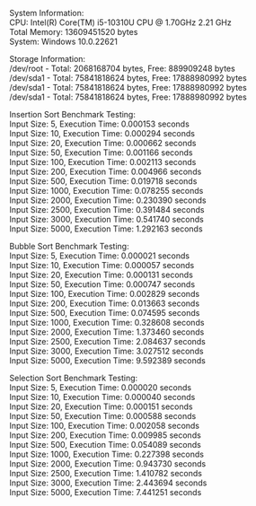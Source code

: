 System Information: <br />
CPU: Intel(R) Core(TM) i5-10310U CPU @ 1.70GHz   2.21 GHz<br />
Total Memory: 13609451520 bytes<br />
System: Windows 10.0.22621<br />

Storage Information:<br />
/dev/root - Total: 2068168704 bytes, Free: 889909248 bytes<br />
/dev/sda1 - Total: 75841818624 bytes, Free: 17888980992 bytes<br />
/dev/sda1 - Total: 75841818624 bytes, Free: 17888980992 bytes<br />
/dev/sda1 - Total: 75841818624 bytes, Free: 17888980992 bytes<br />

Insertion Sort Benchmark Testing:<br />
Input Size: 5, Execution Time: 0.000153 seconds<br />
Input Size: 10, Execution Time: 0.000294 seconds<br />
Input Size: 20, Execution Time: 0.000662 seconds<br />
Input Size: 50, Execution Time: 0.001166 seconds<br />
Input Size: 100, Execution Time: 0.002113 seconds<br />
Input Size: 200, Execution Time: 0.004966 seconds<br />
Input Size: 500, Execution Time: 0.019718 seconds<br />
Input Size: 1000, Execution Time: 0.078255 seconds<br />
Input Size: 2000, Execution Time: 0.230390 seconds<br />
Input Size: 2500, Execution Time: 0.391484 seconds<br />
Input Size: 3000, Execution Time: 0.541740 seconds<br />
Input Size: 5000, Execution Time: 1.292163 seconds<br />

Bubble Sort Benchmark Testing:<br />
Input Size: 5, Execution Time: 0.000021 seconds<br />
Input Size: 10, Execution Time: 0.000057 seconds<br />
Input Size: 20, Execution Time: 0.000131 seconds<br />
Input Size: 50, Execution Time: 0.000747 seconds<br />
Input Size: 100, Execution Time: 0.002829 seconds<br />
Input Size: 200, Execution Time: 0.013663 seconds<br />
Input Size: 500, Execution Time: 0.074595 seconds<br />
Input Size: 1000, Execution Time: 0.328608 seconds<br />
Input Size: 2000, Execution Time: 1.373460 seconds<br />
Input Size: 2500, Execution Time: 2.084637 seconds<br />
Input Size: 3000, Execution Time: 3.027512 seconds<br />
Input Size: 5000, Execution Time: 9.592389 seconds<br />

Selection Sort Benchmark Testing:<br />
Input Size: 5, Execution Time: 0.000020 seconds<br />
Input Size: 10, Execution Time: 0.000040 seconds<br />
Input Size: 20, Execution Time: 0.000151 seconds<br />
Input Size: 50, Execution Time: 0.000588 seconds<br />
Input Size: 100, Execution Time: 0.002058 seconds<br />
Input Size: 200, Execution Time: 0.009985 seconds<br />
Input Size: 500, Execution Time: 0.054089 seconds<br />
Input Size: 1000, Execution Time: 0.227398 seconds<br />
Input Size: 2000, Execution Time: 0.943730 seconds<br />
Input Size: 2500, Execution Time: 1.410782 seconds<br />
Input Size: 3000, Execution Time: 2.443694 seconds<br />
Input Size: 5000, Execution Time: 7.441251 seconds

